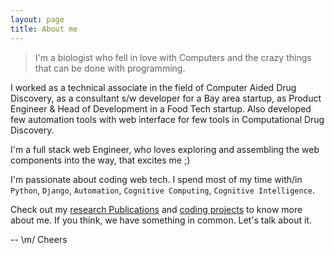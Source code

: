 ```yaml
---
layout: page
title: About me
---
```


> I'm a biologist who fell in love with Computers and the crazy things that can
be done with programming.

I worked as a technical associate in the field of Computer Aided Drug Discovery,
as a consultant s/w developer for a Bay area startup, as Product Engineer & Head
of Development in a Food Tech startup. Also developed few automation tools with
web interface for few tools in Computational Drug Discovery.

I'm a full stack web Engineer, who loves exploring and assembling the web components
into the way, that excites me ;)  

I'm passionate about coding web tech. I spend most of my time with/in
`Python`, `Django`, `Automation`, `Cognitive Computing`, `Cognitive Intelligence`.

Check out my [research Publications](/research/) and [coding projects](/projects/) to know more about me. If you think, we have 
something in common. Let's talk about it.


-- \m/ Cheers
